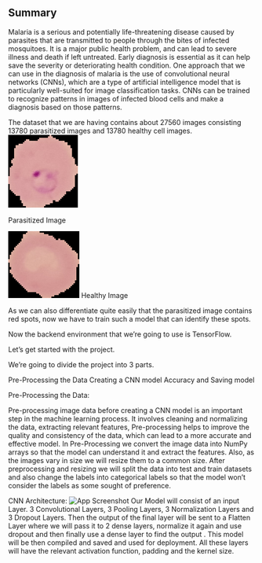 
## Summary
Malaria is a serious and potentially life-threatening disease caused by parasites that are transmitted to people through the bites of infected mosquitoes. It is a major public health problem, and can lead to severe illness and death if left untreated. Early diagnosis is essential as it can help save the severity or deteriorating health condition. One approach that we can use in the diagnosis of malaria is the use of convolutional neural networks (CNNs), which are a type of artificial intelligence model that is particularly well-suited for image classification tasks. CNNs can be trained to recognize patterns in images of infected blood cells and make a diagnosis based on those patterns.

The dataset that we are having contains about 27560 images consisting 13780 parasitized images and 13780 healthy cell images. 
![App Screenshot](https://raw.githubusercontent.com/RinkeshKumarSinha/Malaria-cell-detection/main/kaggle/input/malarial-cell-image/Malarial%20Cell%20Image%20Data%20/cell_images/Parasitized/C100P61ThinF_IMG_20150918_144104_cell_162.png)

Parasitized Image                         

 

![App Screenshot](https://raw.githubusercontent.com/RinkeshKumarSinha/Malaria-cell-detection/main/kaggle/input/malarial-cell-image/Malarial%20Cell%20Image%20Data%20/cell_images/Uninfected/C100P61ThinF_IMG_20150918_144104_cell_131.png)
 Healthy Image

As we can also differentiate quite easily that the parasitized image contains red spots, now we have to train such a model that can identify these spots. 

Now the backend environment that we’re going to use is TensorFlow. 

Let’s get started with the project.

We’re going to divide the project into 3 parts. 

Pre-Processing the Data 
Creating a CNN model
Accuracy and Saving model
 
Pre-Processing the Data: 

Pre-processing image data before creating a CNN model is an important step in the machine learning process. It involves cleaning and normalizing the data, extracting relevant features, Pre-processing helps to improve the quality and consistency of the data, which can lead to a more accurate and effective model. In Pre-Processing we convert the image data into NumPy arrays so that the model can understand it and extract the features. Also, as the images vary in size we will resize them to a common size. After preprocessing and resizing we will split the data into test and train datasets and also change the labels into categorical labels so that the model won’t consider the labels as some sought of preference. 

CNN Architecture: 
![App Screenshot](https://miro.medium.com/v2/resize:fit:1400/1*CnNorCR4Zdq7pVchdsRGyw.png)
Our Model will consist of an input Layer. 3 Convolutional Layers, 3 Pooling Layers, 3 Normalization Layers and 3 Dropout Layers. Then the output of the final layer will be sent to a Flatten Layer where we will pass it to 2 dense layers, normalize it again and use dropout and then finally use a dense layer to find the output . This model will be then compiled and saved and used for deployment. All these layers will have the relevant activation function, padding and the kernel size.
